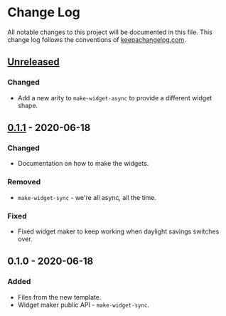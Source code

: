 # Change Log
All notable changes to this project will be documented in this file. This change log follows the conventions of [keepachangelog.com](http://keepachangelog.com/).

## [Unreleased]
### Changed
- Add a new arity to `make-widget-async` to provide a different widget shape.

## [0.1.1] - 2020-06-18
### Changed
- Documentation on how to make the widgets.

### Removed
- `make-widget-sync` - we're all async, all the time.

### Fixed
- Fixed widget maker to keep working when daylight savings switches over.

## 0.1.0 - 2020-06-18
### Added
- Files from the new template.
- Widget maker public API - `make-widget-sync`.

[Unreleased]: https://github.com/your-name/post-my-standup/compare/0.1.1...HEAD
[0.1.1]: https://github.com/your-name/post-my-standup/compare/0.1.0...0.1.1
